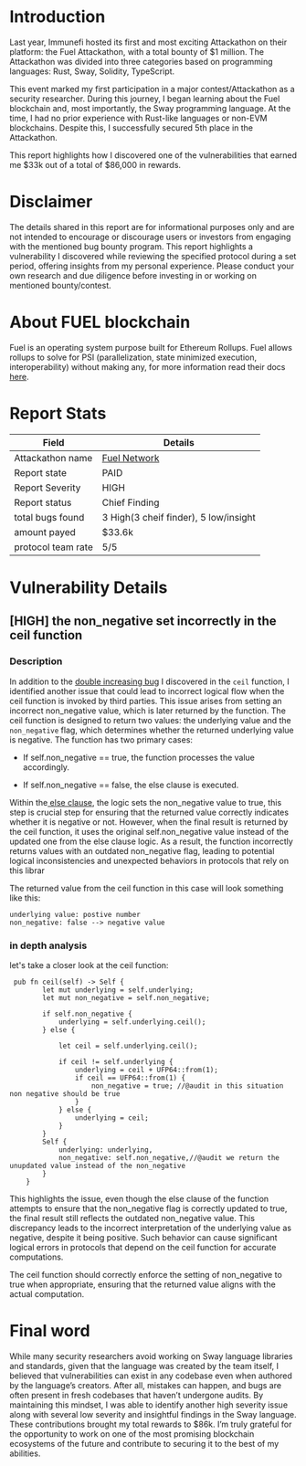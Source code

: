 # Introduction

Last year, Immunefi hosted its first and most exciting Attackathon on their platform: the Fuel Attackathon, with a total bounty of $1 million. The Attackathon was divided into three categories based on programming languages: Rust, Sway, Solidity, TypeScript.

This event marked my first participation in a major contest/Attackathon as a security researcher. During this journey, I began learning about the Fuel blockchain and, most importantly, the Sway programming language. At the time, I had no prior experience with Rust-like languages or non-EVM blockchains. Despite this, I successfully secured 5th place in the Attackathon.

This report highlights how I discovered one of the vulnerabilities that earned me $33k out of a total of $86,000 in rewards.

# Disclaimer

The details shared in this report are for informational purposes only and are not intended to encourage or discourage users or investors from engaging with the mentioned bug bounty program. This report highlights a vulnerability I discovered while reviewing the specified protocol during a set period, offering insights from my personal experience. Please conduct your own research and due diligence before investing in or working on mentioned bounty/contest.

# About **FUEL blockchain**

Fuel is an operating system purpose built for Ethereum Rollups. Fuel allows rollups to solve for PSI (parallelization, state minimized execution, interoperability) without making any, for more information read their docs [here](https://docs.fuel.network/docs/intro/what-is-fuel/).

# Report Stats

| Field              | Details                                                                                      |
| ------------------ | -------------------------------------------------------------------------------------------- |
| Attackathon name   | [Fuel Network](https://immunefi.com/audit-competition/fuel-network-attackathon/leaderboard/) |
| Report state       | PAID                                                                                         |
| Report Severity    | HIGH                                                                                         |
| Report status      | Chief Finding                                                                                |
| total bugs found   | 3 High(3 cheif finder), 5 low/insight                                                        |
| amount payed       | $33.6k                                                                                       |
| protocol team rate | 5/5                                                                                          |

# Vulnerability Details

## [HIGH] the non_negative set incorrectly in the ceil function

### Description

In addition to the [double increasing bug]() I discovered in the `ceil` function, I identified another issue that could lead to incorrect logical flow when the ceil function is invoked by third parties. This issue arises from setting an incorrect non_negative value, which is later returned by the function.
The ceil function is designed to return two values: the underlying value and the `non_negative` flag, which determines whether the returned underlying value is negative. The function has two primary cases:

- If self.non_negative == true, the function processes the value accordingly.

- If self.non_negative == false, the else clause is executed.

Within the[ else clause](https://github.com/FuelLabs/sway-libs/blob/0f47d33d6e5da25f782fc117d4be15b7b12d291b/libs/src/fixed_point/ifp64.sw#L472-L479), the logic sets the non_negative value to true, this step is crucial step for ensuring that the returned value correctly indicates whether it is negative or not. However, when the final result is returned by the ceil function, it uses the original self.non_negative value instead of the updated one from the else clause logic. As a result, the function incorrectly returns values with an outdated non_negative flag, leading to potential logical inconsistencies and unexpected behaviors in protocols that rely on this librar

The returned value from the ceil function in this case will look something like this:

```sway
underlying value: postive number
non_negative: false --> negative value
```

### in depth analysis

let's take a closer look at the ceil function:

```sway
 pub fn ceil(self) -> Self {
        let mut underlying = self.underlying;
        let mut non_negative = self.non_negative;

        if self.non_negative {
            underlying = self.underlying.ceil();
        } else {

            let ceil = self.underlying.ceil();

            if ceil != self.underlying {
                underlying = ceil + UFP64::from(1);
                if ceil == UFP64::from(1) {
                    non_negative = true; //@audit in this situation non negative should be true
                }
            } else {
                underlying = ceil;
            }
        }
        Self {
            underlying: underlying,
            non_negative: self.non_negative,//@audit we return the unupdated value instead of the non_negative
        }
    }

```

This highlights the issue, even though the else clause of the function attempts to ensure that the non_negative flag is correctly updated to true, the final result still reflects the outdated non_negative value. This discrepancy leads to the incorrect interpretation of the underlying value as negative, despite it being positive. Such behavior can cause significant logical errors in protocols that depend on the ceil function for accurate computations.

The ceil function should correctly enforce the setting of non_negative to true when appropriate, ensuring that the returned value aligns with the actual computation.

# Final word

While many security researchers avoid working on Sway language libraries and standards, given that the language was created by the team itself, I believed that vulnerabilities can exist in any codebase even when authored by the language’s creators. After all, mistakes can happen, and bugs are often present in fresh codebases that haven’t undergone audits. By maintaining this mindset, I was able to identify another high severity issue along with several low severity and insightful findings in the Sway language. These contributions brought my total rewards to $86k. I’m truly grateful for the opportunity to work on one of the most promising blockchain ecosystems of the future and contribute to securing it to the best of my abilities.
